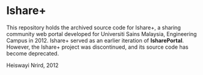 # Ishare+

This repository holds the archived source code for Ishare+, a sharing community web portal developed for Universiti Sains Malaysia, Engineering Campus in 2012. Ishare+ served as an earlier iteration of **IsharePortal**. However, the Ishare+ project was discontinued, and its source code has become deprecated.

Heiswayi Nrird, 2012
